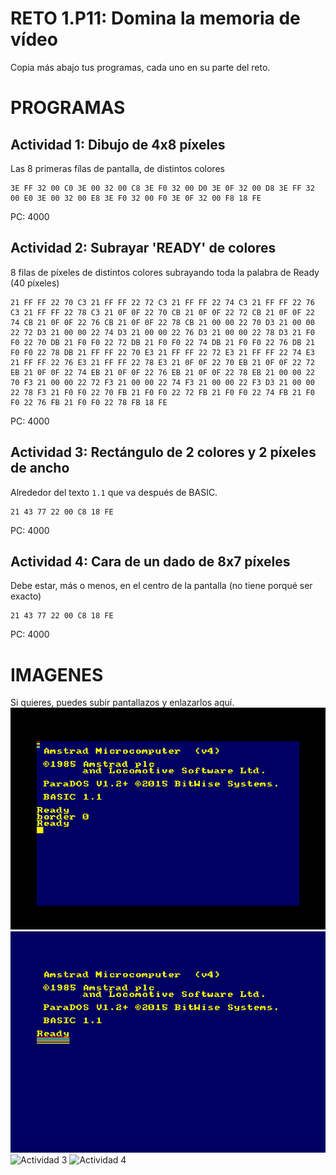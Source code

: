 # RETO 1.P11: Domina la memoria de vídeo
Copia más abajo tus programas, cada uno en su parte del reto.

# PROGRAMAS

## Actividad 1: Dibujo de 4x8 píxeles
Las 8 primeras fílas de pantalla, de distintos colores
```
3E FF 32 00 C0 3E 00 32 00 C8 3E F0 32 00 D0 3E 0F 32 00 D8 3E FF 32 00 E0 3E 00 32 00 E8 3E F0 32 00 F0 3E 0F 32 00 F8 18 FE
```
PC: 4000

## Actividad 2: Subrayar 'READY' de colores
8 filas de píxeles de distintos colores subrayando toda la palabra de Ready (40 píxeles)
```
21 FF FF 22 70 C3 21 FF FF 22 72 C3 21 FF FF 22 74 C3 21 FF FF 22 76 C3 21 FF FF 22 78 C3 21 0F 0F 22 70 CB 21 0F 0F 22 72 CB 21 0F 0F 22 74 CB 21 0F 0F 22 76 CB 21 0F 0F 22 78 CB 21 00 00 22 70 D3 21 00 00 22 72 D3 21 00 00 22 74 D3 21 00 00 22 76 D3 21 00 00 22 78 D3 21 F0 F0 22 70 DB 21 F0 F0 22 72 DB 21 F0 F0 22 74 DB 21 F0 F0 22 76 DB 21 F0 F0 22 78 DB 21 FF FF 22 70 E3 21 FF FF 22 72 E3 21 FF FF 22 74 E3 21 FF FF 22 76 E3 21 FF FF 22 78 E3 21 0F 0F 22 70 EB 21 0F 0F 22 72 EB 21 0F 0F 22 74 EB 21 0F 0F 22 76 EB 21 0F 0F 22 78 EB 21 00 00 22 70 F3 21 00 00 22 72 F3 21 00 00 22 74 F3 21 00 00 22 F3 D3 21 00 00 22 78 F3 21 F0 F0 22 70 FB 21 F0 F0 22 72 FB 21 F0 F0 22 74 FB 21 F0 F0 22 76 FB 21 F0 F0 22 78 FB 18 FE
```
PC: 4000

## Actividad 3: Rectángulo de 2 colores y 2 píxeles de ancho
Alrededor del texto `1.1` que va después de BASIC.
```
21 43 77 22 00 C8 18 FE
```
PC: 4000

## Actividad 4: Cara de un dado de 8x7 píxeles
Debe estar, más o menos, en el centro de la pantalla (no tiene porqué ser exacto)
```
21 43 77 22 00 C8 18 FE
```
PC: 4000

# IMAGENES
Si quieres, puedes subir pantallazos y enlazarlos aquí.
![Actividad 1](/lineas.bmp)
![Actividad 2](/ready.bmp)
![Actividad 3](/tuimagen3.png)
![Actividad 4](/tuimagen4.png)

